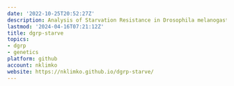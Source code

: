 ```yaml
---
date: '2022-10-25T20:52:27Z'
description: Analysis of Starvation Resistance in Drosophila melanogaster
lastmod: '2024-04-16T07:21:12Z'
title: dgrp-starve
topics:
- dgrp
- genetics
platform: github
account: nklimko
website: https://nklimko.github.io/dgrp-starve/
---
```


